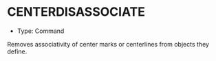 # CENTERDISASSOCIATE

- Type: Command

Removes associativity of center marks or centerlines from objects they define.
